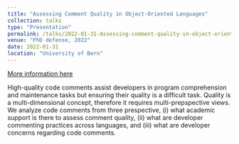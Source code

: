 ```yaml
---
title: "Assessing Comment Quality in Object-Oriented Languages"
collection: talks
type: "Presentation"
permalink: /talks/2022-01-31-Assessing-comment-quality-in-object-oriented-languages 
venue: "PhD defense, 2022"
date: 2022-01-31
location: "University of Bern"
---
```


[More information here](https://poojaruhal.github.io/files/Slides-Assessing-comment-quality-in-object-oriented-languages.pdf)

High-quality code comments assist developers in program comprehension and maintenance tasks but ensuring their quality is a difficult task. 
Quality is a multi-dimensional concept, therefore it requires multi-prepspective views.
We analyze code comments from three prespective, (i) what academic support is there to assess comment quality, (ii) what are developer commenting practices across languages, and (iii) what are developer concerns regarding code comments. 